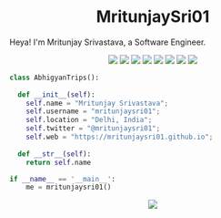 <h1 align="center">
  <b>MritunjaySri01</b>
</h1>

Heya! I'm Mritunjay Srivastava, a Software Engineer.
<br>

<p>
<div align="center">
  <img src="https://img.shields.io/badge/C%23-239120?style=for-the-badge&logo=c-sharp&logoColor=white">
  <img src="https://img.shields.io/badge/Python-3776AB?style=for-the-badge&logo=python&logoColor=white">
  <img src="https://img.shields.io/badge/HTML-239120?style=for-the-badge&logo=html5&logoColor=white">
  
  <img src="https://img.shields.io/badge/C-00599C?style=for-the-badge&logo=c&logoColor=white ">
  <img src=" https://img.shields.io/badge/Django-092E20?style=for-the-badge&logo=django&logoColor=white">
  <img src="https://img.shields.io/badge/Unity-100000?style=for-the-badge&logo=unity&logoColor=white ">
  <img src=" https://img.shields.io/badge/Amazon_AWS-232F3E?style=for-the-badge&logo=amazon-aws&logoColor=white">
    <img src="https://img.shields.io/badge/Google_Cloud-4285F4?style=for-the-badge&logo=google-cloud&logoColor=white "> 
  
  </div>
</p>

```python
class AbhigyanTrips():
    
  def __init__(self):
    self.name = "Mritunjay Srivastava";
    self.username = "mritunjaysri01";
    self.location = "Delhi, India";
    self.twitter = "@mritunjaysri01";
    self.web = "https://mritunjaysri01.github.io";
  
  def __str__(self):
    return self.name

if __name__ == '__main__':
    me = mritunjaysri01()
```

<div align="center">
  <a href="https://open.spotify.com/user/6s6pbtefezpookh8gwnkko15v">
    <img src="https://readme-spotify-tingz.vercel.app/api/now-playing">
  </a>
</div>

<!--
<div align="center">
  <a href="https://open.spotify.com/user/6s6pbtefezpookh8gwnkko15v">
    <img src="https://spotify-readme-theta-virid.vercel.app/api?scan=true&theme=dark" width="240px">
  </a>
</div>
-->




